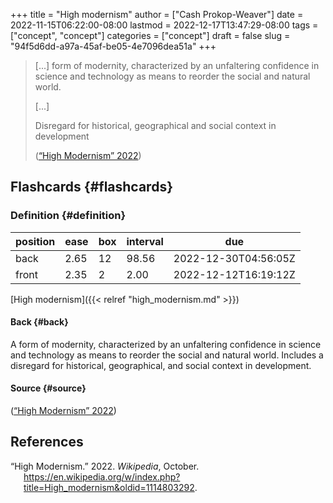 +++
title = "High modernism"
author = ["Cash Prokop-Weaver"]
date = 2022-11-15T06:22:00-08:00
lastmod = 2022-12-17T13:47:29-08:00
tags = ["concept", "concept"]
categories = ["concept"]
draft = false
slug = "94f5d6dd-a97a-45af-be05-4e7096dea51a"
+++

> [...] form of modernity, characterized by an unfaltering confidence in science and technology as means to reorder the social and natural world.
>
> [...]
>
> Disregard for historical, geographical and social context in development
>
> (<a href="#citeproc_bib_item_1">“High Modernism” 2022</a>)


## Flashcards {#flashcards}


### Definition {#definition}

| position | ease | box | interval | due                  |
|----------|------|-----|----------|----------------------|
| back     | 2.65 | 12  | 98.56    | 2022-12-30T04:56:05Z |
| front    | 2.35 | 2   | 2.00     | 2022-12-12T16:19:12Z |

[High modernism]({{< relref "high_modernism.md" >}})


#### Back {#back}

A form of modernity, characterized by an unfaltering confidence in science and technology as means to reorder the social and natural world. Includes a disregard for historical, geographical, and social context in development.


#### Source {#source}

(<a href="#citeproc_bib_item_1">“High Modernism” 2022</a>)

## References

<style>.csl-entry{text-indent: -1.5em; margin-left: 1.5em;}</style><div class="csl-bib-body">
  <div class="csl-entry"><a id="citeproc_bib_item_1"></a>“High Modernism.” 2022. <i>Wikipedia</i>, October. <a href="https://en.wikipedia.org/w/index.php?title=High_modernism&oldid=1114803292">https://en.wikipedia.org/w/index.php?title=High_modernism&#38;oldid=1114803292</a>.</div>
</div>
